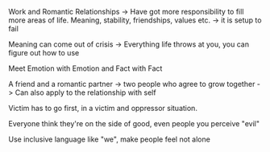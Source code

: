Work and Romantic Relationships -> Have got more responsibility to fill more areas of life. Meaning, stability, friendships, values etc. -> it is setup to fail

Meaning can come out of crisis -> Everything life throws at you, you can figure out how to use

Meet Emotion with Emotion and Fact with Fact

A friend and a romantic partner -> two people who agree to grow together
	-> Can also apply to the relationship with self

Victim has to go first, in a victim and oppressor situation.

Everyone think they're on the side of good, even people you perceive "evil"

Use inclusive language like "we", make people feel not alone